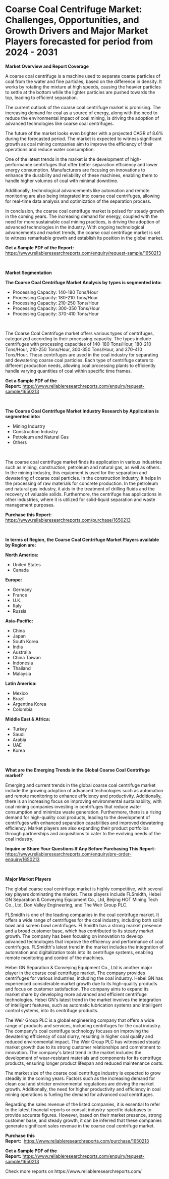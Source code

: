 <p><h1>Coarse Coal Centrifuge Market: Challenges, Opportunities, and Growth Drivers and Major Market Players forecasted for period from 2024 - 2031</h1></p><p><strong>Market Overview and Report Coverage</strong></p>
<p><p>A coarse coal centrifuge is a machine used to separate coarse particles of coal from the water and fine particles, based on the difference in density. It works by rotating the mixture at high speeds, causing the heavier particles to settle at the bottom while the lighter particles are pushed towards the top, leading to efficient separation.</p><p>The current outlook of the coarse coal centrifuge market is promising. The increasing demand for coal as a source of energy, along with the need to reduce the environmental impact of coal mining, is driving the adoption of advanced technologies like coarse coal centrifuges.</p><p>The future of the market looks even brighter with a projected CAGR of 8.6% during the forecasted period. The market is expected to witness significant growth as coal mining companies aim to improve the efficiency of their operations and reduce water consumption.</p><p>One of the latest trends in the market is the development of high-performance centrifuges that offer better separation efficiency and lower energy consumption. Manufacturers are focusing on innovations to enhance the durability and reliability of these machines, enabling them to handle higher volumes of coal with minimal downtime.</p><p>Additionally, technological advancements like automation and remote monitoring are also being integrated into coarse coal centrifuges, allowing for real-time data analysis and optimization of the separation process.</p><p>In conclusion, the coarse coal centrifuge market is poised for steady growth in the coming years. The increasing demand for energy, coupled with the need for more sustainable coal mining practices, is driving the adoption of advanced technologies in the industry. With ongoing technological advancements and market trends, the coarse coal centrifuge market is set to witness remarkable growth and establish its position in the global market.</p></p>
<p><strong>Get a Sample PDF of the Report:</strong> <a href="https://www.reliableresearchreports.com/enquiry/request-sample/1650213">https://www.reliableresearchreports.com/enquiry/request-sample/1650213</a></p>
<p>&nbsp;</p>
<p><strong>Market Segmentation</strong></p>
<p><strong>The Coarse Coal Centrifuge Market Analysis by types is segmented into:</strong></p>
<p><ul><li>Processing Capacity: 140-180 Tons/Hour</li><li>Processing Capacity: 180-210 Tons/Hour</li><li>Processing Capacity: 210-250 Tons/Hour</li><li>Processing Capacity: 300-350 Tons/Hour</li><li>Processing Capacity: 370-410 Tons/Hour</li></ul></p>
<p>&nbsp;</p>
<p><p>The Coarse Coal Centrifuge market offers various types of centrifuges, categorized according to their processing capacity. The types include centrifuges with processing capacities of 140-180 Tons/Hour, 180-210 Tons/Hour, 210-250 Tons/Hour, 300-350 Tons/Hour, and 370-410 Tons/Hour. These centrifuges are used in the coal industry for separating and dewatering coarse coal particles. Each type of centrifuge caters to different production needs, allowing coal processing plants to efficiently handle varying quantities of coal within specific time frames.</p></p>
<p><strong>Get a Sample PDF of the Report:</strong>&nbsp;<a href="https://www.reliableresearchreports.com/enquiry/request-sample/1650213">https://www.reliableresearchreports.com/enquiry/request-sample/1650213</a></p>
<p>&nbsp;</p>
<p><strong>The Coarse Coal Centrifuge Market Industry Research by Application is segmented into:</strong></p>
<p><ul><li>Mining Industry</li><li>Construction Industry</li><li>Petroleum and Natural Gas</li><li>Others</li></ul></p>
<p>&nbsp;</p>
<p><p>The coarse coal centrifuge market finds its application in various industries such as mining, construction, petroleum and natural gas, as well as others. In the mining industry, this equipment is used for the separation and dewatering of coarse coal particles. In the construction industry, it helps in the processing of raw materials for concrete production. In the petroleum and natural gas industry, it aids in the treatment of drilling fluids and the recovery of valuable solids. Furthermore, the centrifuge has applications in other industries, where it is utilized for solid-liquid separation and waste management purposes.</p></p>
<p><strong>Purchase this Report:</strong>&nbsp; <a href="https://www.reliableresearchreports.com/purchase/1650213">https://www.reliableresearchreports.com/purchase/1650213</a></p>
<p>&nbsp;</p>
<p><strong>In terms of Region, the Coarse Coal Centrifuge Market Players available by Region are:</strong></p>
<p>
    <p> <strong> North America: </strong>
        <ul>
            <li>United States</li>
            <li>Canada</li>
        </ul>
        </p> 
    <p> <strong> Europe: </strong>
        <ul>
            <li>Germany</li>
            <li>France</li>
            <li>U.K.</li>
            <li>Italy</li>
            <li>Russia</li>
        </ul>
        </p> 
    <p> <strong> Asia-Pacific: </strong>
        <ul>
            <li>China</li>
            <li>Japan</li>
            <li>South Korea</li>
            <li>India</li>
            <li>Australia</li>
            <li>China Taiwan</li>
            <li>Indonesia</li>
            <li>Thailand</li>
            <li>Malaysia</li>
        </ul>
        </p> 
    <p> <strong> Latin America: </strong>
        <ul>
            <li>Mexico</li>
            <li>Brazil</li>
            <li>Argentina Korea</li>
            <li>Colombia</li>
        </ul>
        </p> 
    <p> <strong> Middle East & Africa: </strong>
        <ul>
            <li>Turkey</li>
            <li>Saudi</li>
            <li>Arabia</li>
            <li>UAE</li>
            <li>Korea</li>
        </ul>
    </p>
    </p>
<p>&nbsp;</p>
<p><strong>What are the Emerging Trends in the Global Coarse Coal Centrifuge market?</strong></p>
<p><p>Emerging and current trends in the global coarse coal centrifuge market include the growing adoption of advanced technologies such as automation and remote monitoring to enhance efficiency and productivity. Additionally, there is an increasing focus on improving environmental sustainability, with coal mining companies investing in centrifuges that reduce water consumption and minimize waste generation. Furthermore, there is a rising demand for high-quality coal products, leading to the development of centrifuges with enhanced separation capabilities and improved dewatering efficiency. Market players are also expanding their product portfolios through partnerships and acquisitions to cater to the evolving needs of the coal industry.</p></p>
<p><strong>Inquire or Share Your Questions If Any Before Purchasing This Report</strong>- <a href="https://www.reliableresearchreports.com/enquiry/pre-order-enquiry/1650213">https://www.reliableresearchreports.com/enquiry/pre-order-enquiry/1650213</a></p>
<p>&nbsp;</p>
<p><strong>Major Market Players</strong></p>
<p><p>The global coarse coal centrifuge market is highly competitive, with several key players dominating the market. These players include FLSmidth, Hebei GN Separation & Conveying Equipment Co., Ltd, Beijing HOT Mining Tech Co., Ltd, Don Valley Engineering, and The Weir Group PLC.</p><p>FLSmidth is one of the leading companies in the coal centrifuge market. It offers a wide range of centrifuges for the coal industry, including both solid bowl and screen bowl centrifuges. FLSmidth has a strong market presence and a broad customer base, which has contributed to its steady market growth. The company has been focusing on innovation to develop advanced technologies that improve the efficiency and performance of coal centrifuges. FLSmidth's latest trend in the market includes the integration of automation and digitalization tools into its centrifuge systems, enabling remote monitoring and control of the machines.</p><p>Hebei GN Separation & Conveying Equipment Co., Ltd is another major player in the coarse coal centrifuge market. The company provides centrifuges for various industries, including the coal industry. Hebei GN has experienced considerable market growth due to its high-quality products and focus on customer satisfaction. The company aims to expand its market share by developing more advanced and efficient centrifuge technologies. Hebei GN's latest trend in the market involves the integration of intelligent features, such as automatic lubrication systems and intelligent control systems, into its centrifuge products.</p><p>The Weir Group PLC is a global engineering company that offers a wide range of products and services, including centrifuges for the coal industry. The company's coal centrifuge technology focuses on improving the dewatering efficiency of coal slurry, resulting in higher coal quality and reduced environmental impact. The Weir Group PLC has witnessed steady market growth due to its strong customer relationships and commitment to innovation. The company's latest trend in the market includes the development of wear-resistant materials and components for its centrifuge products, ensuring longer product lifespan and reduced maintenance costs.</p><p>The market size of the coarse coal centrifuge industry is expected to grow steadily in the coming years. Factors such as the increasing demand for clean coal and stricter environmental regulations are driving the market growth. Additionally, the need for higher productivity and efficiency in coal mining operations is fueling the demand for advanced coal centrifuges.</p><p>Regarding the sales revenue of the listed companies, it is essential to refer to the latest financial reports or consult industry-specific databases to provide accurate figures. However, based on their market presence, strong customer base, and steady growth, it can be inferred that these companies generate significant sales revenue in the coarse coal centrifuge market.</p></p>
<p><strong>Purchase this Report:</strong>&nbsp;&nbsp;<a href="https://www.reliableresearchreports.com/purchase/1650213">https://www.reliableresearchreports.com/purchase/1650213</a></p>
<p></p>
<p><strong>Get a Sample PDF of the Report:</strong>&nbsp;<a href="https://www.reliableresearchreports.com/enquiry/request-sample/1650213">https://www.reliableresearchreports.com/enquiry/request-sample/1650213</a></p>
<p>Check more reports on https://www.reliableresearchreports.com/</p>